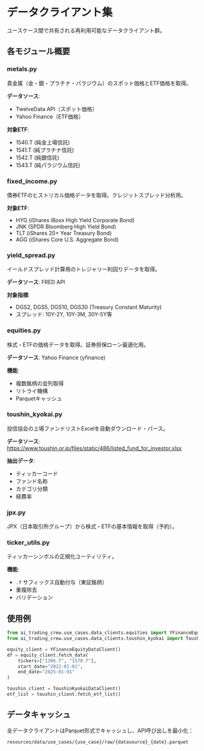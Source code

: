 # データクライアント集

ユースケース間で共有される再利用可能なデータクライアント群。

## 各モジュール概要

### metals.py
貴金属（金・銀・プラチナ・パラジウム）のスポット価格とETF価格を取得。

**データソース**:
- TwelveData API（スポット価格）
- Yahoo Finance（ETF価格）

**対象ETF**:
- 1540.T (純金上場信託)
- 1541.T (純プラチナ信託)
- 1542.T (純銀信託)
- 1543.T (純パラジウム信託)

### fixed_income.py
債券ETFのヒストリカル価格データを取得。クレジットスプレッド分析用。

**対象ETF**:
- HYG (iShares iBoxx High Yield Corporate Bond)
- JNK (SPDR Bloomberg High Yield Bond)
- TLT (iShares 20+ Year Treasury Bond)
- AGG (iShares Core U.S. Aggregate Bond)

### yield_spread.py
イールドスプレッド計算用のトレジャリー利回りデータを取得。

**データソース**: FRED API

**対象指標**:
- DGS2, DGS5, DGS10, DGS30 (Treasury Constant Maturity)
- スプレッド: 10Y-2Y, 10Y-3M, 30Y-5Y等

### equities.py
株式・ETFの価格データを取得。証券担保ローン最適化用。

**データソース**: Yahoo Finance (yfinance)

**機能**:
- 複数銘柄の並列取得
- リトライ機構
- Parquetキャッシュ

### toushin_kyokai.py
投信協会の上場ファンドリストExcelを自動ダウンロード・パース。

**データソース**: https://www.toushin.or.jp/files/static/486/listed_fund_for_investor.xlsx

**抽出データ**:
- ティッカーコード
- ファンド名称
- カテゴリ分類
- 経費率

### jpx.py
JPX（日本取引所グループ）から株式・ETFの基本情報を取得（予約）。

### ticker_utils.py
ティッカーシンボルの正規化ユーティリティ。

**機能**:
- `.T` サフィックス自動付与（東証銘柄）
- 重複除去
- バリデーション

## 使用例

```python
from ai_trading_crew.use_cases.data_clients.equities import YFinanceEquityDataClient
from ai_trading_crew.use_cases.data_clients.toushin_kyokai import ToushinKyokaiDataClient

equity_client = YFinanceEquityDataClient()
df = equity_client.fetch_data(
    tickers=["1306.T", "1570.T"],
    start_date="2022-01-01",
    end_date="2025-01-01"
)

toushin_client = ToushinKyokaiDataClient()
etf_list = toushin_client.fetch_etf_list()
```

## データキャッシュ

全データクライアントはParquet形式でキャッシュし、API呼び出しを最小化：

```
resources/data/use_cases/{use_case}/raw/{datasource}_{date}.parquet
```
